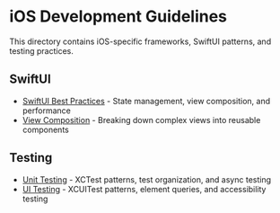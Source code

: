 # iOS Development Guidelines

This directory contains iOS-specific frameworks, SwiftUI patterns, and testing practices.

## SwiftUI

- [SwiftUI Best Practices](./swiftui-best-practices.md) - State management, view composition, and performance
- [View Composition](./view-composition.md) - Breaking down complex views into reusable components

## Testing

- [Unit Testing](./unit-testing.md) - XCTest patterns, test organization, and async testing
- [UI Testing](./ui-testing.md) - XCUITest patterns, element queries, and accessibility testing

